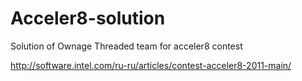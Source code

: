 Acceler8-solution
=================

Solution of Ownage Threaded team for acceler8 contest

http://software.intel.com/ru-ru/articles/contest-acceler8-2011-main/